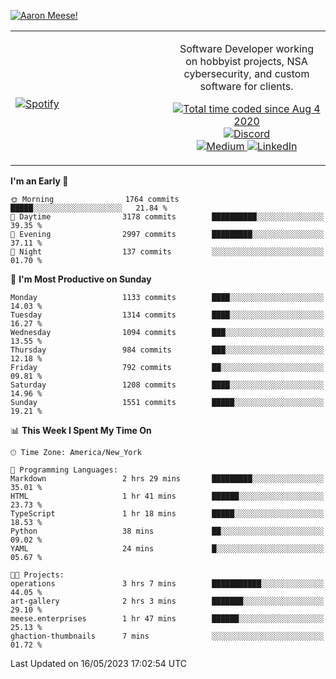 [![Aaron Meese!](https://user-images.githubusercontent.com/17814535/88975338-a2aabf00-d27f-11ea-963f-8a19608716b4.png)](https://github.com/ajmeese7/readme-ascii "README ASCII")

<!-- Modified from project here: https://github.com/novatorem/novatorem -->
<table width="100%">
  <tr>
  <td width="50%">

&nbsp; <br> [![Spotify](https://ajmeese7.vercel.app/api/spotify)](https://open.spotify.com/user/ajmeese)

  </td>
  <td width="50%">
    <p align="center">
    Software Developer working on hobbyist projects, NSA cybersecurity, and custom software for clients.
    </p>
    <p align="center">
      <a href="https://wakatime.com/@f726891d-3b02-46cd-9b60-e8c59f9e2b14">
        <img src="https://wakatime.com/badge/user/f726891d-3b02-46cd-9b60-e8c59f9e2b14.svg" alt="Total time coded since Aug 4 2020" title="WakaTime" />
      </a>
      <a href="http://link.aaronmeese.com/discord">
        <img src="https://img.shields.io/badge/discord-ajmeese7%234835-369?style=flat-square&logo=discord&logoColor=white&color=purple" alt="Discord" title="Discord">
      </a>
      <br />
      <a href="https://link.aaronmeese.com/medium">
        <img src="https://img.shields.io/badge/medium-ajmeese7-1DB954?style=flat-square&logo=medium&logoColor=white" alt="Medium" title="Medium">
      </a>
      <a href="https://link.aaronmeese.com/linkedin">
        <img src="https://img.shields.io/badge/linkedIn-aaronmeese-1DB954?style=flat-square&logo=linkedin&logoColor=white&color=blue" alt="LinkedIn" title="LinkedIn">
      </a>
    </p>
  </td>

</table>

[//]: <> (The `&nbsp;` is to have Aphelion take up more space)

<!--START_SECTION:waka-->
**I'm an Early 🐤** 

```text
🌞 Morning                1764 commits        █████░░░░░░░░░░░░░░░░░░░░   21.84 % 
🌆 Daytime                3178 commits        ██████████░░░░░░░░░░░░░░░   39.35 % 
🌃 Evening                2997 commits        █████████░░░░░░░░░░░░░░░░   37.11 % 
🌙 Night                  137 commits         ░░░░░░░░░░░░░░░░░░░░░░░░░   01.70 % 
```
📅 **I'm Most Productive on Sunday** 

```text
Monday                   1133 commits        ████░░░░░░░░░░░░░░░░░░░░░   14.03 % 
Tuesday                  1314 commits        ████░░░░░░░░░░░░░░░░░░░░░   16.27 % 
Wednesday                1094 commits        ███░░░░░░░░░░░░░░░░░░░░░░   13.55 % 
Thursday                 984 commits         ███░░░░░░░░░░░░░░░░░░░░░░   12.18 % 
Friday                   792 commits         ██░░░░░░░░░░░░░░░░░░░░░░░   09.81 % 
Saturday                 1208 commits        ████░░░░░░░░░░░░░░░░░░░░░   14.96 % 
Sunday                   1551 commits        █████░░░░░░░░░░░░░░░░░░░░   19.21 % 
```


📊 **This Week I Spent My Time On** 

```text
🕑︎ Time Zone: America/New_York

💬 Programming Languages: 
Markdown                 2 hrs 29 mins       █████████░░░░░░░░░░░░░░░░   35.01 % 
HTML                     1 hr 41 mins        ██████░░░░░░░░░░░░░░░░░░░   23.73 % 
TypeScript               1 hr 18 mins        █████░░░░░░░░░░░░░░░░░░░░   18.53 % 
Python                   38 mins             ██░░░░░░░░░░░░░░░░░░░░░░░   09.02 % 
YAML                     24 mins             █░░░░░░░░░░░░░░░░░░░░░░░░   05.67 % 

🐱‍💻 Projects: 
operations               3 hrs 7 mins        ███████████░░░░░░░░░░░░░░   44.05 % 
art-gallery              2 hrs 3 mins        ███████░░░░░░░░░░░░░░░░░░   29.10 % 
meese.enterprises        1 hr 47 mins        ██████░░░░░░░░░░░░░░░░░░░   25.13 % 
ghaction-thumbnails      7 mins              ░░░░░░░░░░░░░░░░░░░░░░░░░   01.72 % 
```


 Last Updated on 16/05/2023 17:02:54 UTC
<!--END_SECTION:waka-->
